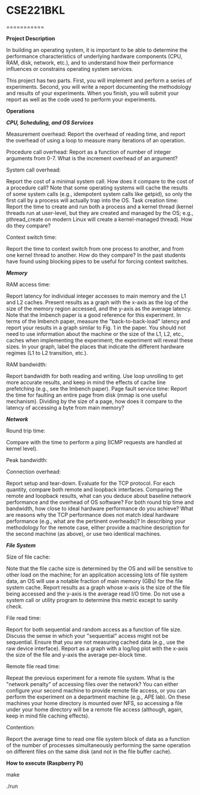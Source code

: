 # CSE221BKL
===========

**Project Description**

In building an operating system, it is important to be able to determine the performance characteristics of underlying hardware components (CPU, RAM, disk, network, etc.), and to understand how their performance influences or constrains operating system services. 

This project has two parts. First, you will implement and perform a series of experiments. Second, you will write a report documenting the methodology and results of your experiments. When you finish, you will submit your report as well as the code used to perform your experiments.


**Operations**

***CPU, Scheduling, and OS Services***

Measurement overhead: Report the overhead of reading time, and report the overhead of using a loop to measure many iterations of an operation.

Procedure call overhead: Report as a function of number of integer arguments from 0-7. What is the increment overhead of an argument?

System call overhead: 

Report the cost of a minimal system call. How does it compare to the cost of a procedure call? Note that some operating systems will cache the results of some system calls (e.g., idempotent system calls like getpid), so only the first call by a process will actually trap into the OS.
Task creation time: Report the time to create and run both a process and a kernel thread (kernel threads run at user-level, but they are created and managed by the OS; e.g., pthread_create on modern Linux will create a kernel-managed thread). How do they compare?

Context switch time: 

Report the time to context switch from one process to another, and from one kernel thread to another. How do they compare? In the past students have found using blocking pipes to be useful for forcing context switches.

***Memory***

RAM access time: 

Report latency for individual integer accesses to main memory and the L1 and L2 caches. Present results as a graph with the x-axis as the log of the size of the memory region accessed, and the y-axis as the average latency. Note that the lmbench paper is a good reference for this experiment. In terms of the lmbench paper, measure the "back-to-back-load" latency and report your results in a graph similar to Fig. 1 in the paper. You should not need to use information about the machine or the size of the L1, L2, etc., caches when implementing the experiment; the experiment will reveal these sizes. In your graph, label the places that indicate the different hardware regimes (L1 to L2 transition, etc.).

RAM bandwidth:

Report bandwidth for both reading and writing. Use loop unrolling to get more accurate results, and keep in mind the effects of cache line prefetching (e.g., see the lmbench paper).
Page fault service time: Report the time for faulting an entire page from disk (mmap is one useful mechanism). Dividing by the size of a page, how does it compare to the latency of accessing a byte from main memory?

***Network***

Round trip time: 

Compare with the time to perform a ping (ICMP requests are handled at kernel level).

Peak bandwidth:

Connection overhead: 

Report setup and tear-down. Evaluate for the TCP protocol. For each quantity, compare both remote and loopback interfaces. Comparing the remote and loopback results, what can you deduce about baseline network performance and the overhead of OS software? For both round trip time and bandwidth, how close to ideal hardware performance do you achieve? What are reasons why the TCP performance does not match ideal hardware performance (e.g., what are the pertinent overheads)? In describing your methodology for the remote case, either provide a machine description for the second machine (as above), or use two identical machines.

***File System***

Size of file cache:

Note that the file cache size is determined by the OS and will be sensitive to other load on the machine; for an application accessing lots of file system data, an OS will use a notable fraction of main memory (GBs) for the file system cache. Report results as a graph whose x-axis is the size of the file being accessed and the y-axis is the average read I/O time. Do not use a system call or utility program to determine this metric except to sanity check.

File read time: 

Report for both sequential and random access as a function of file size. Discuss the sense in which your "sequential" access might not be sequential. Ensure that you are not measuring cached data (e.g., use the raw device interface). Report as a graph with a log/log plot with the x-axis the size of the file and y-axis the average per-block time.

Remote file read time:

Repeat the previous experiment for a remote file system. What is the "network penalty" of accessing files over the network? You can either configure your second machine to provide remote file access, or you can perform the experiment on a department machine (e.g., APE lab). On these machines your home directory is mounted over NFS, so accessing a file under your home directory will be a remote file access (although, again, keep in mind file caching effects).

Contention: 

Report the average time to read one file system block of data as a function of the number of processes simultaneously performing the same operation on different files on the same disk (and not in the file buffer cache).

**How to execute (Raspberry Pi)**

make

./run 



